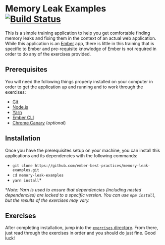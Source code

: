# Memory Leak Examples [![Build Status](https://travis-ci.org/ember-best-practices/memory-leak-examples.svg?branch=master)](https://travis-ci.org/ember-best-practices/memory-leak-examples)

This is a simple training application to help you get comfortable finding memory leaks and fixing them in the context of an actual web application. While this application is an [Ember](http://emberjs.com/) app, there is little in this training that is specific to Ember and pre-requisite knowledge of Ember is not required in order to do any of the exercises provided.

## Prerequisites

You will need the following things properly installed on your computer in order to get the application up and running and to work through the exercises:

* [Git](https://git-scm.com/)
* [Node.js](https://nodejs.org/)
* [Yarn](https://yarnpkg.com/)
* [Ember CLI](https://ember-cli.com/)
* [Chrome Canary](https://www.google.com/chrome/browser/canary.html) (_optional_)

## Installation

Once you have the prerequisites setup on your machine, you can install this applications and its dependencies with the following commands:

* `git clone https://github.com/ember-best-practices/memory-leak-examples.git`
* `cd memory-leak-examples`
* `yarn install`*

*_Note: Yarn is used to ensure that dependencies (including nested dependencies) are locked to a specific version. You can use `npm install`, but the results of the exercises may vary._

## Exercises

After completing installation, jump into the [`exercises` directory](./exercises/exercise-0.md). From there, just read through the exercises in order and you should do just fine. Good luck!
